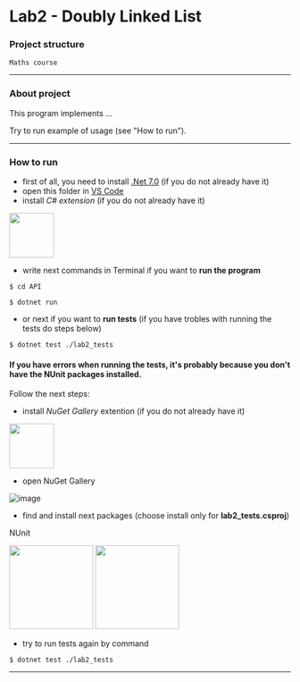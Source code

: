 # Lab2 - Doubly Linked List
### Project structure

```
Maths course
```
 
---

### About project

This program implements ...

Try to run example of usage (see "How to run").

---

### How to run
- first of all, you need to install [.Net 7.0](https://dotnet.microsoft.com/en-us/download) (if you do not already have it)
- open this folder in [VS Code](https://code.visualstudio.com/download)
- install _C# extension_ (if you do not already have it)
<img src="https://user-images.githubusercontent.com/90560209/220602921-cdde3e17-3c4b-458c-bfd0-d0bf2fdd2529.png" height="80">

- write next commands in Terminal if you want to **run the program**

<code>$ cd API </code>

<code>$ dotnet run </code>

- or next if you want to **run tests** (if you have trobles with running the tests do steps below)

<code>$ dotnet test ./lab2_tests</code>

#### If you have errors when running the tests, it's probably because you don't have the NUnit packages installed.

Follow the next steps:

- install _NuGet Gallery_ extention (if you do not already have it)

<img src="https://user-images.githubusercontent.com/90560209/226548216-92ceeca0-8f9a-4e59-a023-e5f2713fe34b.png" height="80">

- open NuGet Gallery

![image](https://user-images.githubusercontent.com/90560209/226548521-a836523e-d625-4046-89d5-ee967a23aa14.png)

- find and install next packages (choose install only for **lab2_tests.csproj**)

NUnit

<img src="https://user-images.githubusercontent.com/90560209/226549367-db191e82-aeb9-4a6b-a367-799df4bbeb8b.png" height="150"> <img src="https://user-images.githubusercontent.com/90560209/226549385-1a788edf-1b63-4f34-91a3-8bb412ee1e60.png" height="150">

- try to run tests again by command

<code>$ dotnet test ./lab2_tests</code>

---
